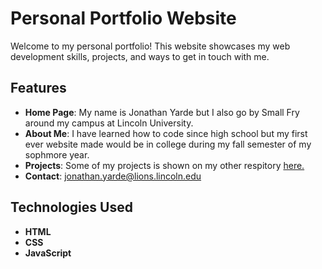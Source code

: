 # Personal Portfolio Website

Welcome to my personal portfolio! This website showcases my web development skills, projects, and ways to get in touch with me.

## Features

- **Home Page**: My name is Jonathan Yarde but I also go by Small Fry around my campus at Lincoln University.
- **About Me**: I have learned how to code since high school but my first ever website made would be in college during my fall semester of my sophmore year.
- **Projects**: Some of my projects is shown on my other respitory <a href="https://smallfry333.github.io/Smallfry333/"> here.</a>
- **Contact**: jonathan.yarde@lions.lincoln.edu

## Technologies Used

- **HTML**
- **CSS**
- **JavaScript**



